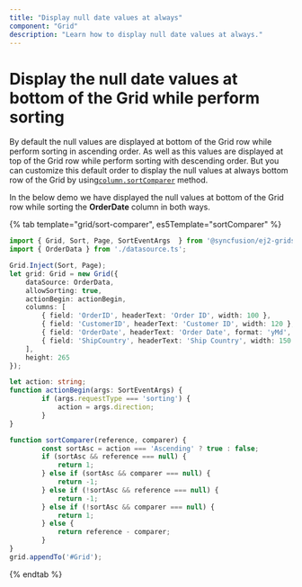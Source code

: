 ```yaml
---
title: "Display null date values at always"
component: "Grid"
description: "Learn how to display null date values at always."
---
```


# Display the null date values at bottom of the Grid while perform sorting

By default the null values are displayed at bottom of the Grid row while perform sorting in ascending order. As well as this values are displayed at top of the Grid row while perform sorting with descending order. But you can customize this default order to display the null values at always bottom row of the Grid by using[`column.sortComparer`](../../api/grid/column/#sortcomparer) method.

In the below demo we have displayed the null values at bottom of the Grid row while sorting the **OrderDate** column in both ways.

{% tab template="grid/sort-comparer", es5Template="sortComparer" %}

```typescript
import { Grid, Sort, Page, SortEventArgs  } from '@syncfusion/ej2-grids';
import { OrderData } from './datasource.ts';

Grid.Inject(Sort, Page);
let grid: Grid = new Grid({
    dataSource: OrderData,
    allowSorting: true,
    actionBegin: actionBegin,
    columns: [
        { field: 'OrderID', headerText: 'Order ID', width: 100 },
        { field: 'CustomerID', headerText: 'Customer ID', width: 120 },
        { field: 'OrderDate', headerText: 'Order Date', format: 'yMd', sortComparer: sortComparer, width: 120},
        { field: 'ShipCountry', headerText: 'Ship Country', width: 150 }
    ],
    height: 265
});

let action: string;
function actionBegin(args: SortEventArgs) {
        if (args.requestType === 'sorting') {
            action = args.direction;
        }
}

function sortComparer(reference, comparer) {
        const sortAsc = action === 'Ascending' ? true : false;
        if (sortAsc && reference === null) {
            return 1;
        } else if (sortAsc && comparer === null) {
            return -1;
        } else if (!sortAsc && reference === null) {
            return -1;
        } else if (!sortAsc && comparer === null) {
            return 1;
        } else {
            return reference - comparer;
        }
}
grid.appendTo('#Grid');
```

{% endtab %}